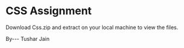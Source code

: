 # CSS Assignment

Download Css.zip and extract on your local machine to view the files. 

By---
Tushar Jain
